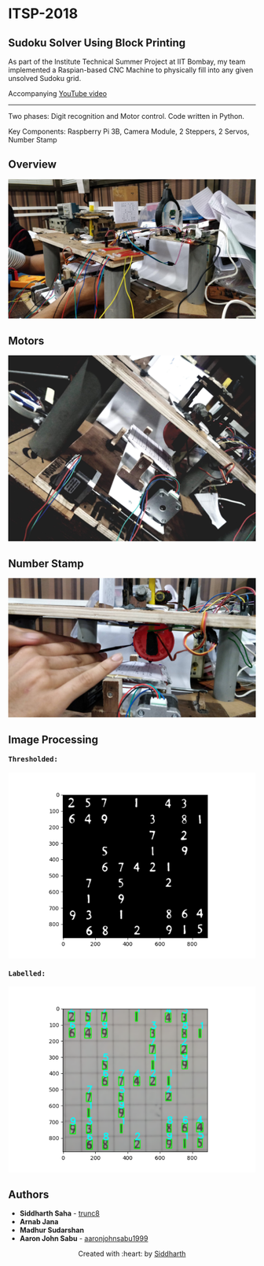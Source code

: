 # ITSP-2018

## Sudoku Solver Using Block Printing

As part of the Institute Technical Summer Project at IIT Bombay, my team implemented a Raspian-based CNC Machine to physically fill into any given unsolved Sudoku grid.

Accompanying [YouTube video](https://www.youtube.com/watch?v=3ukm6GfWYAw)
***

Two phases: Digit recognition and Motor control. Code written in Python.

Key Components: Raspberry Pi 3B, Camera Module, 2 Steppers, 2 Servos, Number Stamp

## Overview

![Build1](Images/im1.jpg)

## Motors

![Build2](Images/im4.jpg)

## Number Stamp

![Build3](Images/im3.jpg)

## Image Processing
#### <pre>Thresholded:</pre>

![IP1](Images/Im_th.png)

#### <pre>Labelled:</pre>

![IP1](Images/Im_lab.png)

## Authors

* **Siddharth Saha** - [trunc8](https://github.com/trunc8)
* **Arnab Jana**
* **Madhur Sudarshan**
* **Aaron John Sabu** - [aaronjohnsabu1999](https://github.com/aaronjohnsabu1999)


<p align='center'>Created with :heart: by <a href="https://www.linkedin.com/in/sahasiddharth611/">Siddharth</a></p>
